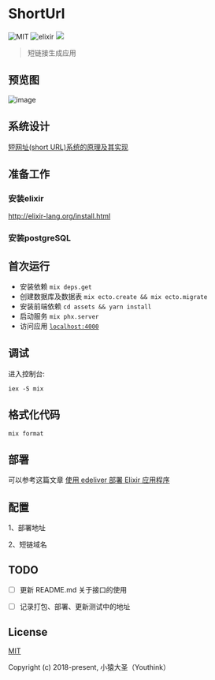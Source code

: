 # ShortUrl

![MIT](https://img.shields.io/github/license/Youthink/short_url?logo=lightgreen)
![elixir](https://img.shields.io/badge/language-elixir-%234e2a8e)
[![](https://img.shields.io/badge/%E7%B3%BB%E7%BB%9F%E8%AE%BE%E8%AE%A1-%E5%8E%9F%E7%90%86-blue)](https://hufangyun.com/2017/short-url/)

> 短链接生成应用

## 预览图

![image](https://user-images.githubusercontent.com/9588284/65018350-77ff9280-d95b-11e9-80fd-8f11010f3e2b.png)

## 系统设计

[短网址(short URL)系统的原理及其实现](https://hufangyun.com/2017/short-url/)

## 准备工作

###  安装elixir

http://elixir-lang.org/install.html

### 安装postgreSQL

## 首次运行

  * 安装依赖  `mix deps.get`
  * 创建数据库及数据表  `mix ecto.create && mix ecto.migrate`
  * 安装前端依赖 `cd assets && yarn install`
  * 启动服务 `mix phx.server`
  * 访问应用 [`localhost:4000`](http://localhost:4000)

## 调试

进入控制台:

```shell
iex -S mix
```

## 格式化代码

```
mix format
```
## 部署

可以参考这篇文章 [使用 edeliver 部署 Elixir 应用程序](https://hufangyun.com/2017/elixir-edeliver/)

## 配置

1、部署地址

2、短链域名

## TODO

- [ ] 更新 README.md 关于接口的使用

- [ ] 记录打包、部署、更新测试中的地址

## License

[MIT](http://opensource.org/licenses/MIT)

Copyright (c) 2018-present, 小猿大圣（Youthink）
